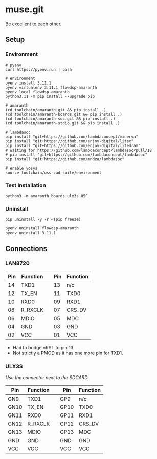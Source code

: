 # muse.git

Be excellent to each other.

## Setup

### Environment
    # pyenv
    curl https://pyenv.run | bash

    # environment
    pyenv install 3.11.1
    pyenv virtualenv 3.11.1 flowdsp-amaranth
    pyenv local flowdsp-amaranth
    python3.11 -m pip install --upgrade pip

    # amaranth
    (cd toolchain/amaranth.git && pip install .)
    (cd toolchain/amaranth-boards.git && pip install .)
    (cd toolchain/amaranth-soc.git && pip install .)
    (cd toolchain/amaranth-stdio.git && pip install .)

    # lambdasoc
    pip install "git+https://github.com/lambdaconcept/minerva"
    pip install "git+https://github.com/enjoy-digital/litex"
    pip install "git+https://github.com/enjoy-digital/litedram"
    # waiting for https://github.com/lambdaconcept/lambdasoc/pull/18
    # pip install "git+https://github.com/lambdaconcept/lambdasoc"
    pip install "git+https://github.com/mndza/lambdasoc"

    # enable yosys
    source toolchain/oss-cad-suite/environment


### Test Installation

    python3 -m amaranth_boards.ulx3s 85F


### Uninstall

    pip uninstall -y -r <(pip freeze)

    pyenv uninstall flowdsp-amaranth
    pyenv uninstall 3.11.1


## Connections

### LAN8720

| Pin | Function |     | Pin | Function  |
| --- | -------- | --- | --- | --------- |
| 14  | TXD1     |     | 13  | n/c       |
| 12  | TX_EN    |     | 11  | TXD0      |
| 10  | RXD0     |     | 09  | RXD1      |
| 08  | R_RXCLK  |     | 07  | CRS_DV    |
| 06  | MDIO     |     | 05  | MDC       |
| 04  | GND      |     | 03  | GND       |
| 02  | VCC      |     | 01  | VCC       |


* Had to bodge nRST to pin 13.
* Not strictly a PMOD as it has one more pin for TXD1.


### ULX3S

*Use the connector next to the SDCARD*

| Pin  | Function |     | Pin  | Function  |
| ---- | -------- | --- | ---- | --------- |
| GN9  | TXD1     |     | GP9  | n/c       |
| GN10 | TX_EN    |     | GP10 | TXD0      |
| GN11 | RXD0     |     | GP11 | RXD1      |
| GN12 | R_RXCLK  |     | GP12 | CRS_DV    |
| GN13 | MDIO     |     | GP13 | MDC       |
| GND  | GND      |     | GND  | GND       |
| VCC  | VCC      |     | VCC  | VCC       |
